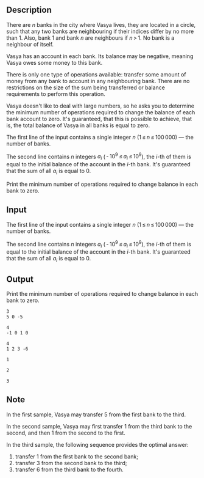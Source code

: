 ## Description

<div><p>There are <span class="tex-span"><i>n</i></span> banks in the city where Vasya lives, they are located in a circle, such that any two banks are neighbouring if their indices differ by no more than <span class="tex-span">1</span>. Also, bank <span class="tex-span">1</span> and bank <span class="tex-span"><i>n</i></span> are neighbours if <span class="tex-span"><i>n</i> &gt; 1</span>. No bank is a neighbour of itself.</p><p>Vasya has an account in each bank. Its balance may be negative, meaning Vasya owes some money to this bank.</p><p>There is only one type of operations available: transfer some amount of money from any bank to account in any <span class="tex-font-style-bf">neighbouring</span> bank. There are no restrictions on the size of the sum being transferred or balance requirements to perform this operation.</p><p>Vasya doesn't like to deal with large numbers, so he asks you to determine the minimum number of operations required to change the balance of each bank account to zero. It's guaranteed, that this is possible to achieve, that is, the total balance of Vasya in all banks is equal to zero.</p></div><div class="input-specification"><p>The first line of the input contains a single integer <span class="tex-span"><i>n</i></span> (<span class="tex-span">1 ≤ <i>n</i> ≤ 100 000</span>)&nbsp;— the number of banks.</p><p>The second line contains <span class="tex-span"><i>n</i></span> integers <span class="tex-span"><i>a</i><sub class="lower-index"><i>i</i></sub></span> (<span class="tex-span"> - 10<sup class="upper-index">9</sup> ≤ <i>a</i><sub class="lower-index"><i>i</i></sub> ≤ 10<sup class="upper-index">9</sup></span>), the <span class="tex-span"><i>i</i></span>-th of them is equal to the initial balance of the account in the <span class="tex-span"><i>i</i></span>-th bank. It's guaranteed that the sum of all <span class="tex-span"><i>a</i><sub class="lower-index"><i>i</i></sub></span> is equal to <span class="tex-span">0</span>.</p></div><div class="output-specification"><p>Print the minimum number of operations required to change balance in each bank to zero.</p></div>

## Input

<p>The first line of the input contains a single integer <span class="tex-span"><i>n</i></span> (<span class="tex-span">1 ≤ <i>n</i> ≤ 100 000</span>)&nbsp;— the number of banks.</p><p>The second line contains <span class="tex-span"><i>n</i></span> integers <span class="tex-span"><i>a</i><sub class="lower-index"><i>i</i></sub></span> (<span class="tex-span"> - 10<sup class="upper-index">9</sup> ≤ <i>a</i><sub class="lower-index"><i>i</i></sub> ≤ 10<sup class="upper-index">9</sup></span>), the <span class="tex-span"><i>i</i></span>-th of them is equal to the initial balance of the account in the <span class="tex-span"><i>i</i></span>-th bank. It's guaranteed that the sum of all <span class="tex-span"><i>a</i><sub class="lower-index"><i>i</i></sub></span> is equal to <span class="tex-span">0</span>.</p>

## Output

<p>Print the minimum number of operations required to change balance in each bank to zero.</p>





```input1
3
5 0 -5

```




```input2
4
-1 0 1 0

```




```input3
4
1 2 3 -6

```




```output1
1

```




```output2
2

```




```output3
3

```



## Note

<p>In the first sample, Vasya may transfer <span class="tex-span">5</span> from the first bank to the third.</p><p>In the second sample, Vasya may first transfer <span class="tex-span">1</span> from the third bank to the second, and then <span class="tex-span">1</span> from the second to the first.</p><p>In the third sample, the following sequence provides the optimal answer: </p><ol> <li> transfer <span class="tex-span">1</span> from the first bank to the second bank; </li><li> transfer <span class="tex-span">3</span> from the second bank to the third; </li><li> transfer <span class="tex-span">6</span> from the third bank to the fourth. </li></ol>
